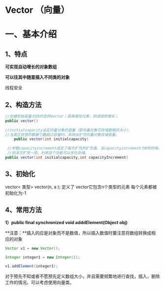 # **Vector （向量）**

# **一、基本介绍**

## **1、特点**

**可实现自动增长的对象数组**

**可以往其中随意插入不同类的对象**

线程安全

## **2、构造方法**

```java
//创建初始容量为10的空的Vector；若再增加元素，则成倍的增长；
public vector()     
    
//initialcapacity设定向量对象的容量（即向量对象可存储数据的大小），
//当真正存放的数据个数超过容量时。系统会扩充向量对象存储容量。		
    public vector(int initialcapacity)      
    
 //参数capacityincrement给定了每次扩充的扩充值。当capacityincrement为0的时候，
 //则没次扩充一倍，利用这个功能可以优化存储。
public vector(int initialcapacity,int capacityIncrement) 
```



## **3、初始化**

vector< 类型>   vector(n, a ); 定义了 vector它包含n个类型的元素 每个元素都被初始化为-1

## **4、常用方法**

**1）public final synchronized void adddElement(Object obj)**

**注意：**插入的应是对象而不是数值，所以插入数值时要注意将数组转换成相应的对象

```java
Vector v1 = new Vector();  

Integer integer1 = new Integer(1);  

v1.addElement(integer1); 
```

对于预先不知或者不愿预先定义数组大小，并且需要频繁地进行查找，插入，删除工作的情况。可以考虑使用向量类。